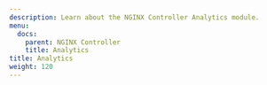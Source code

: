 ```yaml
---
description: Learn about the NGINX Controller Analytics module.
menu:
  docs:
    parent: NGINX Controller
    title: Analytics
title: Analytics
weight: 120
---
```

